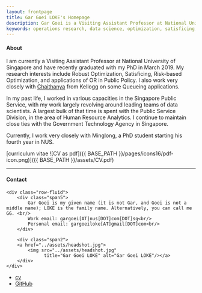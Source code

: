 ```yaml
---
layout: frontpage
title: Gar Goei LOKE's Homepage
description: Gar Goei is a Visiting Assistant Professor at National University of Singapore. 
keywords: operations research, data science, optimization, satisficing, public policy
---
```


#### About

I am currently a Visiting Assistant Professor at National University of Singapore and have recently graduated with my PhD in March 2019. My research interests include Robust Optimization, Satisficing, Risk-based Optimization, and applications of OR in Public Policy. I also work very closely with <a href="https://www.kellogg.northwestern.edu/faculty/bandi/index.htm">Chaithanya</a> from Kellogg on some Queueing applications.

In my past life, I worked in various capacities in the Singapore Public Service, with my work largely revolving around leading teams of data scientists. A largest bulk of that time is spent with the Public Service Division, in the area of Human Resource Analytics. I continue to maintain close ties with the Government Technology Agency in Singapore.

Currently, I work very closely with Minglong, a PhD student starting his fourth year in NUS.

[curriculum vitae ![CV as pdf]({{ BASE_PATH }}/pages/icons16/pdf-icon.png)]({{ BASE_PATH }}/assets/CV.pdf)<br/>


---


<div class="container">
<h4><a name="contact"></a>Contact</h4>

    <div class="row-fluid">
        <div class="span5">
            Gar Goei is my given name (it is not Gar, and Goei is not a middle name); LOKE is the family name. Alternatively, you can call me GG. <br/>
            Work email: gargoei[AT]nus[DOT]com[DOT]sg<br/>
			Personal email: gargoeiloke[AT]gmail[DOT]com<br/>
        </div>

        <div class="span2">
        <a href="../assets/headshot.jpg">
            <img src="../assets/headshot.jpg"
                  title="Gar Goei LOKE" alt="Gar Goei LOKE"/></a>
        </div>
    </div>
</div>

<div class="navbar">
  <div class="navbar-inner">
      <ul class="nav">
          <li><a href="{{ BASE_PATH }}/assets/CV.pdf">cv</a></li>
          <li><a href="https://github.com/gg-ed">GitHub</a></li>
      </ul>
  </div>
</div>